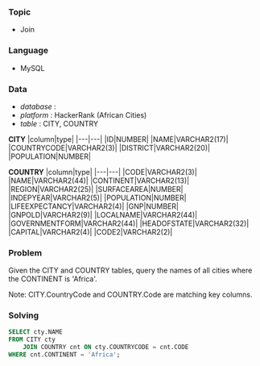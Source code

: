 ### Topic
- Join
  
### Language
- MySQL

### Data
- *database* : 
- *platform* : HackerRank (African Cities)
- *table* : CITY, COUNTRY

**CITY**
|column|type|
|---|---|
|ID|NUMBER|
|NAME|VARCHAR2(17)|
|COUNTRYCODE|VARCHAR2(3)|
|DISTRICT|VARCHAR2(20)|
|POPULATION|NUMBER|

**COUNTRY**
|column|type|
|---|---|
|CODE|VARCHAR2(3)|
|NAME|VARCHAR2(44)|
|CONTINENT|VARCHAR2(13)|
|REGION|VARCHAR2(25)|
|SURFACEAREA|NUMBER|
|INDEPYEAR|VARCHAR2(5)|
|POPULATION|NUMBER|
|LIFEEXPECTANCY|VARCHAR2(4)|
|GNP|NUMBER|
|GNPOLD|VARCHAR2(9)|
|LOCALNAME|VARCHAR2(44)|
|GOVERNMENTFORM|VARCHAR2(44)|
|HEADOFSTATE|VARCHAR2(32)|
|CAPITAL|VARCHAR2(4)|
|CODE2|VARCHAR2(2)|




### Problem 
Given the CITY and COUNTRY tables, query the names of all cities where the CONTINENT is 'Africa'.

Note: CITY.CountryCode and COUNTRY.Code are matching key columns.


### Solving

```sql
SELECT cty.NAME
FROM CITY cty
    JOIN COUNTRY cnt ON cty.COUNTRYCODE = cnt.CODE
WHERE cnt.CONTINENT = 'Africa';
```

